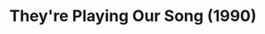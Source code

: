 ---
layout: shows
title: They're Playing Our Song (1990)
image: 
category: 
details:
  Theatre: Theatre Jacksonville
cast:
  Ensemble: Michael Lipp
crew:
external_links:
---